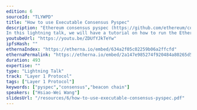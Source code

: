 ```yaml
---
edition: 6
sourceId: "TLYWPD"
title: "How to use Executable Consensus Pyspec"
description: "Ethereum consensus pyspec (https://github.com/ethereum/consensus-specs) is an executable specification that serves as a reference for consensus layer devs. It is also used for creating the test case vectors for client teams.
In this lightning talk, we will have a tutorial on how to run the Ethereum consensus pyspec. And bonus, learn how to write a test by yourself!"
youtubeUrl: "https://youtu.be/ZDUfYJkTeYw"
ipfsHash: ""
ethernaIndex: "https://etherna.io/embed/634a2f05c02259b06a2ffcfd"
ethernaPermalink: "https://etherna.io/embed/2a147e985274f920484a80265d5625de37a4c7acf33ed3ff4aa9dc037ebea41c"
duration: 493
expertise: ""
type: "Lightning Talk"
track: "Layer 1 Protocol"
tags: ["Layer 1 Protocol"]
keywords: ["pyspec","consensus","beacon chain"]
speakers: ["Hsiao-Wei Wang"]
slidesUrl: "/resources/6/how-to-use-executable-consensus-pyspec.pdf"
---
```

